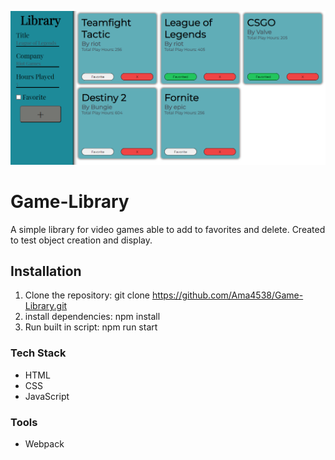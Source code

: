![Screenshot](./Image/Screenshot.png)

# Game-Library
A simple library for video games able to add to favorites and delete. Created to test object creation and display.

## Installation
1. Clone the repository: git clone https://github.com/Ama4538/Game-Library.git
2. install dependencies: npm install
3. Run built in script: npm run start

### Tech Stack
- HTML
- CSS
- JavaScript

### Tools
- Webpack

